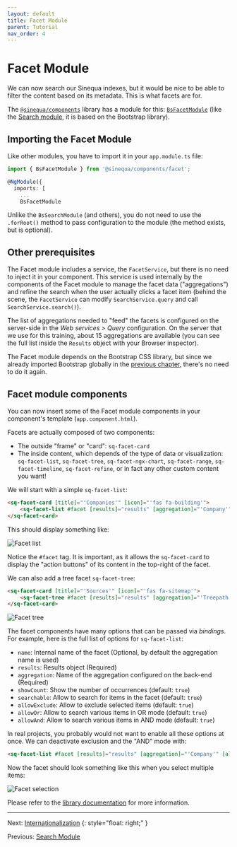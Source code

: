 ```yaml
---
layout: default
title: Facet Module
parent: Tutorial
nav_order: 4
---
```


# Facet Module

We can now search our Sinequa indexes, but it would be nice to be able to filter the content based on its metadata. This is what facets are for.

The [`@sinequa/components`]({{site.baseurl}}modules/components/components.html) library has a module for this: [`BsFacetModule`]({{site.baseurl}}modules/components/facet.html) (like the [Search module]({{site.baseurl}}modules/components/search.html), it is based on the Bootstrap library).

## Importing the Facet Module

Like other modules, you have to import it in your `app.module.ts` file:

```ts
import { BsFacetModule } from '@sinequa/components/facet';

@NgModule({
  imports: [
    ...
    BsFacetModule
```

Unlike the `BsSearchModule` (and others), you do not need to use the `.forRoot()` method to pass configuration to the module (the method exists, but is optional).

## Other prerequisites

The Facet module includes a service, the `FacetService`, but there is no need to inject it in your component. This service is used internally by the components of the Facet module to manage the facet data ("aggregations") and refine the search when the user actually clicks a facet item (behind the scene, the `FacetService` can modify `SearchService.query` and call `SearchService.search()`).

The list of aggregations needed to "feed" the facets is configured on the server-side in the *Web services > Query* configuration. On the server that we use for this training, about 15 aggregations are available (you can see the full list inside the `Results` object with your Browser inspector).

The Facet module depends on the Bootstrap CSS library, but since we already imported Bootstrap globally in the [previous chapter](search-module.html#importing-bootstrap), there's no need to do it again.

## Facet module components

You can now insert some of the Facet module components in your component's template (`app.component.html`).

Facets are actually composed of two components:

- The outside "frame" or "card": `sq-facet-card`
- The inside content, which depends of the type of data or visualization: `sq-facet-list`, `sq-facet-tree`, `sq-facet-ngx-chart`, `sq-facet-range`, `sq-facet-timeline`, `sq-facet-refine`, or in fact any other custom content you want!

We will start with a simple `sq-facet-list`:

```html
<sq-facet-card [title]="'Companies'" [icon]="'fas fa-building'">
    <sq-facet-list #facet [results]="results" [aggregation]="'Company'"></sq-facet-list>
</sq-facet-card>
```

This should display something like:

![Facet list]({{site.baseurl}}assets/tutorial/facet-list.png)

Notice the `#facet` tag. It is important, as it allows the `sq-facet-card` to display the "action buttons" of its content in the top-right of the facet.

We can also add a tree facet `sq-facet-tree`:

```html
<sq-facet-card [title]="'Sources'" [icon]="'fas fa-sitemap'">
    <sq-facet-tree #facet [results]="results" [aggregation]="'Treepath'"></sq-facet-tree>
</sq-facet-card>
```

![Facet tree]({{site.baseurl}}assets/tutorial/facet-tree.png)

The facet components have many options that can be passed via *bindings*. For example, here is the full list of options for `sq-facet-list`:

- `name`: Internal name of the facet (Optional, by default the aggregation name is used)
- `results`: Results object (Required)
- `aggregation`: Name of the aggregation configured on the back-end (Required)
- `showCount`: Show the number of occurrences (default: `true`)
- `searchable`: Allow to search for items in the facet (default: `true`)
- `allowExclude`: Allow to exclude selected items (default: `true`)
- `allowOr`: Allow to search various items in OR mode (default: `true`)
- `allowAnd`: Allow to search various items in AND mode (default: `true`)

In real projects, you probably would not want to enable all these options at once. We can deactivate exclusion and the "AND" mode with:

```html
<sq-facet-list #facet [results]="results" [aggregation]="'Company'" [allowExclude]="false" [allowAnd]="false"></sq-facet-list>
```

Now the facet should look something like this when you select multiple items:

![Facet selection]({{site.baseurl}}assets/tutorial/facet-selection.png)

Please refer to the [library documentation]({{site.baseurl}}modules/components/facet.html) for more information.

---

Next: [Internationalization](intl.html)
{: style="float: right;" }

Previous: [Search Module](search-module.html)